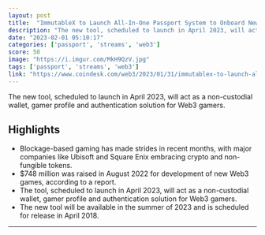 ```yaml
---
layout: post
title:  "ImmutableX to Launch All-In-One Passport System to Onboard New Gamers Into Web3"
description: "The new tool, scheduled to launch in April 2023, will act as a non-custodial wallet, gamer profile and authentication solution for Web3 gamers."
date: "2023-02-01 05:10:17"
categories: ['passport', 'streams', 'web3']
score: 50
image: "https://i.imgur.com/MkH9QzV.jpg"
tags: ['passport', 'streams', 'web3']
link: "https://www.coindesk.com/web3/2023/01/31/immutablex-to-launch-all-in-one-passport-solution-to-onboard-new-gamers-into-web3/"
---
```


The new tool, scheduled to launch in April 2023, will act as a non-custodial wallet, gamer profile and authentication solution for Web3 gamers.

## Highlights

- Blockage-based gaming has made strides in recent months, with major companies like Ubisoft and Square Enix embracing crypto and non-fungible tokens.
- $748 million was raised in August 2022 for development of new Web3 games, according to a report.
- The tool, scheduled to launch in April 2023, will act as a non-custodial wallet, gamer profile and authentication solution for Web3 gamers.
- The new tool will be available in the summer of 2023 and is scheduled for release in April 2018.

---
